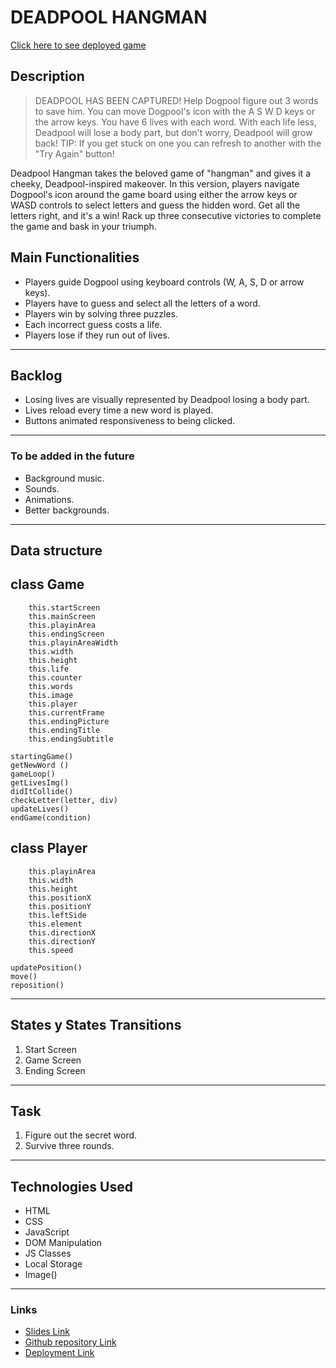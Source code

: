 # DEADPOOL HANGMAN
[Click here to see deployed game](https://lenah92.github.io/deadpool-hangman/)

## Description

> DEADPOOL HAS BEEN CAPTURED!
> Help Dogpool figure out 3 words to save him.
> You can move Dogpool's icon with the  A  S  W  D keys or the arrow keys.
> You have 6 lives with each word. With each life less, Deadpool will lose a body part, but don't worry, Deadpool will grow back!
> TIP: If you get stuck on one you can refresh to another with the "Try Again" button!

Deadpool Hangman takes the beloved game of "hangman" and gives it a cheeky, Deadpool-inspired makeover. In this version, players navigate Dogpool's icon around the game board using either the arrow keys or WASD controls to select letters and guess the hidden word. Get all the letters right, and it's a win! Rack up three consecutive victories to complete the game and bask in your triumph.

## Main Functionalities
- Players guide Dogpool using keyboard controls (W, A, S, D or arrow keys).
- Players have to guess and select all the letters of a word.
- Players win by solving three puzzles.
- Each incorrect guess costs a life.
- Players lose if they run out of lives.
-----------------
## Backlog
- Losing lives are visually represented by Deadpool losing a body part.
- Lives reload every time a new word is played.
- Buttons animated responsiveness to being clicked.
-----------------
### To be added in the future
- Background music.
- Sounds.
- Animations.
- Better backgrounds.
-----------------
## Data structure
class Game
-----
        this.startScreen
        this.mainScreen
        this.playinArea
        this.endingScreen
        this.playinAreaWidth
        this.width
        this.height
        this.life
        this.counter
        this.words
        this.image
        this.player
        this.currentFrame 
        this.endingPicture
        this.endingTitle
        this.endingSubtitle

    startingGame()
    getNewWord ()
    gameLoop()
    getLivesImg()
    didItCollide()
    checkLetter(letter, div)
    updateLives()
    endGame(condition)

class Player
-----
        this.playinArea
        this.width
        this.height
        this.positionX
        this.positionY
        this.leftSide
        this.element
        this.directionX
        this.directionY
        this.speed

    updatePosition()
    move()
    reposition()


-----------------
## States y States Transitions

1. Start Screen
2. Game Screen
3. Ending Screen
-----------------
## Task
1. Figure out the secret word.
2. Survive three rounds.
-----------------
## Technologies Used
- HTML
- CSS
- JavaScript
- DOM Manipulation
- JS Classes
- Local Storage
- Image()
-----------------
### Links

- [Slides Link](https://docs.google.com/presentation/d/1Bz_n2eQyNtussheyGcOFF8YFkvlnsQ-XU-qgZXubMcg/edit?usp=sharing)
- [Github repository Link](https://github.com/LenaH92/deadpool-hangman)
- [Deployment Link](https://lenah92.github.io/deadpool-hangman/)